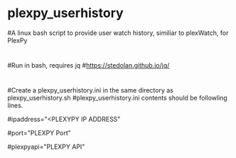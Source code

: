 # plexpy_userhistory
#A linux bash script to provide user watch history, similiar to plexWatch, for PlexPy
#
#Run in bash, requires jq
#https://stedolan.github.io/jq/
#
#Create a plexpy_userhistory.ini in the same directory as plexpy_userhistory.sh
#plexpy_userhistory.ini contents should be followling lines.


#ipaddress="<PLEXYPY IP ADDRESS"

#port="PLEXPY Port"

#plexpyapi="PLEXPY API"
